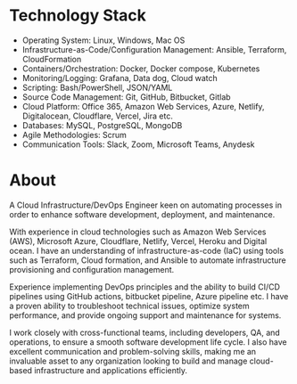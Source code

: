 # Technology Stack

- Operating System: Linux, Windows, Mac OS
- Infrastructure-as-Code/Configuration Management: Ansible, Terraform, CloudFormation
- Containers/Orchestration: Docker, Docker compose, Kubernetes
- Monitoring/Logging: Grafana, Data dog, Cloud watch
- Scripting: Bash/PowerShell, JSON/YAML
- Source Code Management: Git, GitHub, Bitbucket, Gitlab 
- Cloud Platform: Office 365, Amazon Web Services, Azure, Netlify, Digitalocean, Cloudflare, Vercel, Jira etc.
- Databases: MySQL, PostgreSQL, MongoDB
- Agile Methodologies: Scrum
- Communication Tools: Slack, Zoom, Microsoft Teams, Anydesk


# About

A Cloud Infrastructure/DevOps Engineer keen on automating processes in order to enhance software development, deployment, and maintenance.

With experience in cloud technologies such as Amazon Web Services (AWS), Microsoft Azure, Cloudflare, Netlify, Vercel, Heroku and Digital ocean. I have an understanding of infrastructure-as-code (IaC) using tools such as Terraform, Cloud formation, and Ansible to automate infrastructure provisioning and configuration management.

Experience implementing DevOps principles and the ability to build CI/CD pipelines using GitHub actions, bitbucket pipeline, Azure pipeline etc. I have a proven ability to troubleshoot technical issues, optimize system performance, and provide ongoing support and maintenance for systems.

I work closely with cross-functional teams, including developers, QA, and operations, to ensure a smooth software development life cycle. I also have excellent communication and problem-solving skills, making me an invaluable asset to any organization looking to build and manage cloud-based infrastructure and applications efficiently.

